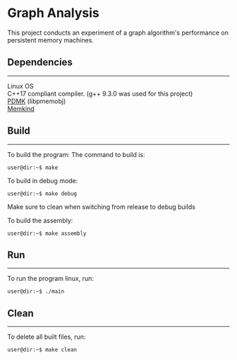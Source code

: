 Graph Analysis
===

This project conducts an experiment of a graph algorithm's performance on persistent memory machines.

Dependencies
---
___
Linux OS \
C++17 compliant compiler. (g++ 9.3.0 was used for this project) \
[PDMK](https://github.com/pmem/pmdk/) (libpmemobj) \
[Memkind](https://github.com/memkind/memkind)

Build
---
___
To build the program:
The command to build is:
```console
user@dir:~$ make
```

To build in debug mode:
```console
user@dir:~$ make debug
```

Make sure to clean when switching from release to debug builds

To build the assembly:
```console
user@dir:~$ make assembly
```

Run
---
___
To run the program linux, run:
```console
user@dir:~$ ./main
```

Clean
---
___
To delete all built files, run:
```console
user@dir:~$ make clean
```